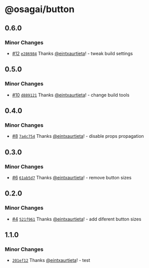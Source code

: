 # @osagai/button

## 0.6.0

### Minor Changes

- [#12](https://github.com/gizaki/osagai/pull/12)
  [`e286984`](https://github.com/gizaki/osagai/commit/e286984dd42831a9e19ed4738045ffd9bf77c8c9)
  Thanks [@eintxaurtieta](https://github.com/eintxaurtieta)! - tweak build
  settings

## 0.5.0

### Minor Changes

- [#10](https://github.com/gizaki/osagai/pull/10)
  [`d889121`](https://github.com/gizaki/osagai/commit/d88912149b74b321d5bb8e24cc127842e132debe)
  Thanks [@eintxaurtieta](https://github.com/eintxaurtieta)! - change build
  tools

## 0.4.0

### Minor Changes

- [#8](https://github.com/gizaki/osagai/pull/8)
  [`7a4c754`](https://github.com/gizaki/osagai/commit/7a4c7548f745b05d048cf335c4124f531be25998)
  Thanks [@eintxaurtieta](https://github.com/eintxaurtieta)! - disable props
  propagation

## 0.3.0

### Minor Changes

- [#6](https://github.com/gizaki/osagai/pull/6)
  [`61ab5d7`](https://github.com/gizaki/osagai/commit/61ab5d7521671799cf38ccb6c028c7e8b75e3cdf)
  Thanks [@eintxaurtieta](https://github.com/eintxaurtieta)! - remove button
  sizes

## 0.2.0

### Minor Changes

- [#4](https://github.com/gizaki/osagai/pull/4)
  [`521f961`](https://github.com/gizaki/osagai/commit/521f9618a5c4a345b4f3981ac1d7c677affd7724)
  Thanks [@eintxaurtieta](https://github.com/eintxaurtieta)! - add diferent
  button sizes

## 1.1.0

### Minor Changes

- [`201ef12`](https://github.com/gizaki/osagai/commit/201ef12b477d0ba46807578a6aea6604eb22da34)
  Thanks [@eintxaurtieta](https://github.com/eintxaurtieta)! - test
